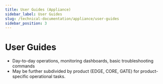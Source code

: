 ```yaml
---
title: User Guides (Appliance)
sidebar_label: User Guides
slug: /technical-documentation/appliance/user-guides
sidebar_position: 3
---
```

# User Guides
- Day-to-day operations, monitoring dashboards, basic troubleshooting commands
- May be further subdivided by product (EDGE, CORE, GATE) for product-specific operational tasks.
